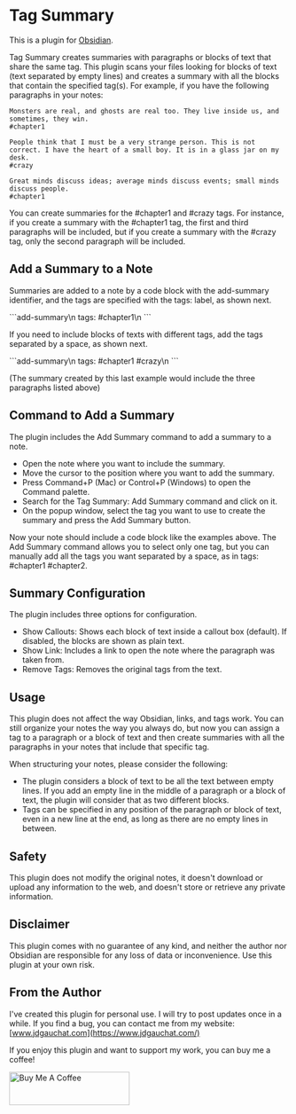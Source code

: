 # Tag Summary

This is a plugin for [Obsidian](https://obsidian.md).

Tag Summary creates summaries with paragraphs or blocks of text that share the same tag. This plugin scans your files looking for blocks of text (text separated by empty lines) and creates a summary with all the blocks that contain the specified tag(s). For example, if you have the following paragraphs in your notes:

```
Monsters are real, and ghosts are real too. They live inside us, and sometimes, they win.
#chapter1
```

```
People think that I must be a very strange person. This is not correct. I have the heart of a small boy. It is in a glass jar on my desk.
#crazy
```

```
Great minds discuss ideas; average minds discuss events; small minds discuss people.
#chapter1
```

You can create summaries for the #chapter1 and #crazy tags. For instance, if you create a summary with the #chapter1 tag, the first and third paragraphs will be included, but if you create a summary with the #crazy tag, only the second paragraph will be included.

## Add a Summary to a Note

Summaries are added to a note by a code block with the add-summary identifier, and the tags are specified with the tags: label, as shown next.

\```add-summary\n
tags: #chapter1\n
\```

If you need to include blocks of texts with different tags, add the tags separated by a space, as shown next.

\```add-summary\n
tags: #chapter1 #crazy\n
\```

(The summary created by this last example would include the three paragraphs listed above)

## Command to Add a Summary

The plugin includes the Add Summary command to add a summary to a note.

- Open the note where you want to include the summary.
- Move the cursor to the position where you want to add the summary.
- Press Command+P (Mac) or Control+P (Windows) to open the Command palette. 
- Search for the Tag Summary: Add Summary command and click on it.
- On the popup window, select the tag you want to use to create the summary and press the Add Summary button.

Now your note should include a code block like the examples above. The Add Summary command allows you to select only one tag, but you can manually add all the tags you want separated by a space, as in tags: #chapter1 #chapter2.

## Summary Configuration

The plugin includes three options for configuration.

- Show Callouts: Shows each block of text inside a callout box (default). If disabled, the blocks are shown as plain text.
- Show Link: Includes a link to open the note where the paragraph was taken from.
- Remove Tags: Removes the original tags from the text.

## Usage

This plugin does not affect the way Obsidian, links, and tags work. You can still organize your notes the way you always do, but now you can assign a tag to a paragraph or a block of text and then create summaries with all the paragraphs in your notes that include that specific tag.

When structuring your notes, please consider the following:

- The plugin considers a block of text to be all the text between empty lines. If you add an empty line in the middle of a paragraph or a block of text, the plugin will consider that as two different blocks.
- Tags can be specified in any position of the paragraph or block of text, even in a new line at the end, as long as there are no empty lines in between.

## Safety

This plugin does not modify the original notes, it doesn't download or upload any information to the web, and doesn't store or retrieve any private information.

## Disclaimer

This plugin comes with no guarantee of any kind, and neither the author nor Obsidian are responsible for any loss of data or inconvenience.
Use this plugin at your own risk.

## From the Author

I've created this plugin for personal use. I will try to post updates once in a while. If you find a bug, you can contact me from my website:
[www.jdgauchat.com](https://www.jdgauchat.com/)

If you enjoy this plugin and want to support my work, you can buy me a coffee!

<a href="https://www.buymeacoffee.com/JDGauchat" target="_blank"><img src="https://cdn.buymeacoffee.com/buttons/v2/default-yellow.png" alt="Buy Me A Coffee" style="height: 60px !important;width: 217px !important;" ></a>



